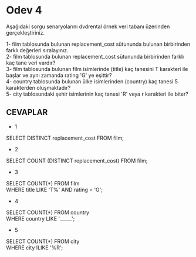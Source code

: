 # Odev 4
Aşağıdaki sorgu senaryolarını dvdrental örnek veri tabanı üzerinden gerçekleştiriniz.

1- film tablosunda bulunan replacement_cost sütununda bulunan birbirinden farklı değerleri sıralayınız.  
2- film tablosunda bulunan replacement_cost sütununda birbirinden farklı kaç tane veri vardır?  
3- film tablosunda bulunan film isimlerinde (title) kaç tanesini T karakteri ile başlar ve aynı zamanda rating 'G' ye eşittir?  
4- country tablosunda bulunan ülke isimlerinden (country) kaç tanesi 5 karakterden oluşmaktadır?  
5- city tablosundaki şehir isimlerinin kaç tanesi 'R' veya r karakteri ile biter?  

## CEVAPLAR
* 1

SELECT DISTINCT replacement_cost FROM film;
* 2

SELECT COUNT (DISTINCT replacement_cost) FROM film;
* 3

SELECT COUNT(*) FROM film  
WHERE title LIKE 'T%' AND rating = 'G';
* 4

SELECT COUNT(*) FROM country  
WHERE country LIKE '_____';
* 5

SELECT COUNT(*) FROM city  
WHERE city ILIKE '%R';